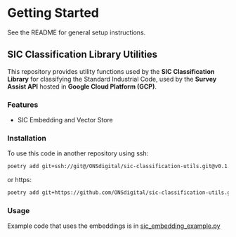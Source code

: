 # Getting Started

See the README for general setup instructions.

## SIC Classification Library Utilities

This repository provides utility functions used by the **SIC Classification Library** for classifying the Standard Industrial Code, used by the **Survey Assist API** hosted in **Google Cloud Platform (GCP)**.

### Features

- SIC Embedding and Vector Store

### Installation

To use this code in another repository using ssh:

```bash
poetry add git+ssh://git@/ONSdigital/sic-classification-utils.git@v0.1.0
```

or https:

```bash
poetry add git+https://github.com/ONSdigital/sic-classification-utils.git@v.0.1.0
```

### Usage

Example code that uses the embeddings is in [sic_embedding_example.py](https://github.com/ONSdigital/sic-classification-utils/blob/main/src/industrial_classification_utils/embed/sic_embedding_example.py)
